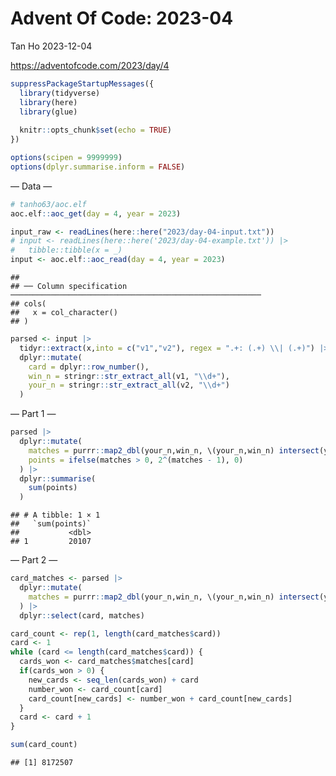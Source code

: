 Advent Of Code: 2023-04
================
Tan Ho
2023-12-04

<https://adventofcode.com/2023/day/4>

``` r
suppressPackageStartupMessages({
  library(tidyverse)
  library(here)
  library(glue)
  
  knitr::opts_chunk$set(echo = TRUE)
})

options(scipen = 9999999)
options(dplyr.summarise.inform = FALSE)
```

— Data —

``` r
# tanho63/aoc.elf
aoc.elf::aoc_get(day = 4, year = 2023)
```

``` r
input_raw <- readLines(here::here("2023/day-04-input.txt"))
# input <- readLines(here::here('2023/day-04-example.txt')) |>
#   tibble::tibble(x = _)
input <- aoc.elf::aoc_read(day = 4, year = 2023)
```

    ## 
    ## ── Column specification ────────────────────────────────────────────────────────
    ## cols(
    ##   x = col_character()
    ## )

``` r
parsed <- input |> 
  tidyr::extract(x,into = c("v1","v2"), regex = ".+: (.+) \\| (.+)") |> 
  dplyr::mutate(
    card = dplyr::row_number(),
    win_n = stringr::str_extract_all(v1, "\\d+"),
    your_n = stringr::str_extract_all(v2, "\\d+")
  )
```

— Part 1 —

``` r
parsed |> 
  dplyr::mutate(
    matches = purrr::map2_dbl(your_n,win_n, \(your_n,win_n) intersect(your_n,win_n) |> length()),
    points = ifelse(matches > 0, 2^(matches - 1), 0)
  ) |> 
  dplyr::summarise(
    sum(points)
  )
```

    ## # A tibble: 1 × 1
    ##   `sum(points)`
    ##           <dbl>
    ## 1         20107

— Part 2 —

``` r
card_matches <- parsed |> 
  dplyr::mutate(
    matches = purrr::map2_dbl(your_n,win_n, \(your_n,win_n) intersect(your_n,win_n) |> length())
  ) |> 
  dplyr::select(card, matches)

card_count <- rep(1, length(card_matches$card))
card <- 1
while (card <= length(card_matches$card)) {
  cards_won <- card_matches$matches[card]
  if(cards_won > 0) {
    new_cards <- seq_len(cards_won) + card
    number_won <- card_count[card]
    card_count[new_cards] <- number_won + card_count[new_cards]
  }
  card <- card + 1
}

sum(card_count)
```

    ## [1] 8172507
